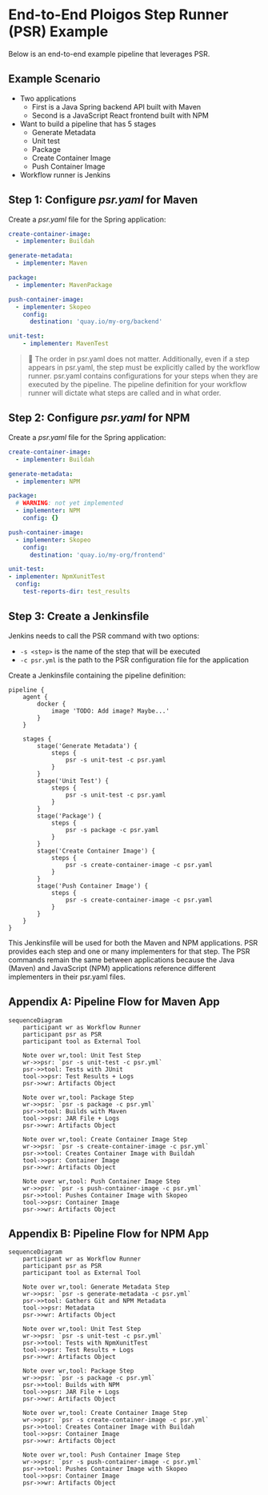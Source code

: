 # End-to-End Ploigos Step Runner (PSR) Example

Below is an end-to-end example pipeline that leverages PSR.

## Example Scenario

- Two applications
    - First is a Java Spring backend API built with Maven
    - Second is a JavaScript React frontend built with NPM
- Want to build a pipeline that has 5 stages
    - Generate Metadata
    - Unit test
    - Package
    - Create Container Image
    - Push Container Image
- Workflow runner is Jenkins

## Step 1: Configure *psr.yaml* for Maven

Create a *psr.yaml* file for the Spring application:

```yaml
create-container-image:
  - implementer: Buildah

generate-metadata:
  - implementer: Maven

package:
  - implementer: MavenPackage

push-container-image:
  - implementer: Skopeo
    config:
      destination: 'quay.io/my-org/backend'

unit-test:
    - implementer: MavenTest
```

> :notebook: The order in psr.yaml does not matter. Additionally, even if a
> step appears in psr.yaml, the step must be explicitly called by the workflow
> runner. psr.yaml contains configurations for your steps when they are
> executed by the pipeline. The pipeline definition for your workflow runner
> will dictate what steps are called and in what order.

## Step 2: Configure *psr.yaml* for NPM

Create a *psr.yaml* file for the Spring application:

```yaml
create-container-image:
  - implementer: Buildah

generate-metadata:
  - implementer: NPM

package:
  # WARNING: not yet implemented
  - implementer: NPM
    config: {}

push-container-image:
  - implementer: Skopeo
    config:
      destination: 'quay.io/my-org/frontend'

unit-test:
- implementer: NpmXunitTest
  config:
    test-reports-dir: test_results
```

## Step 3: Create a Jenkinsfile

Jenkins needs to call the PSR command with two options:

- `-s <step>` is the name of the step that will be executed
- `-c psr.yml` is the path to the PSR configuration file for the application

Create a Jenkinsfile containing the pipeline definition:

```Jenkinsfile
pipeline {
    agent {
        docker {
            image 'TODO: Add image? Maybe...'
        }
    }

    stages {
        stage('Generate Metadata') {
            steps {
                psr -s unit-test -c psr.yaml
            }
        }
        stage('Unit Test') {
            steps {
                psr -s unit-test -c psr.yaml
            }
        }
        stage('Package') {
            steps {
                psr -s package -c psr.yaml
            }
        }
        stage('Create Container Image') {
            steps {
                psr -s create-container-image -c psr.yaml
            }
        }
        stage('Push Container Image') {
            steps {
                psr -s create-container-image -c psr.yaml
            }
        }
    }
}
```

This Jenkinsfile will be used for both the Maven and NPM applications. PSR
provides each step and one or many implementers for that step. The PSR commands
remain the same between applications because the Java (Maven) and JavaScript
(NPM) applications reference different implementers in their psr.yaml files.

## Appendix A: Pipeline Flow for Maven App

```mermaid
sequenceDiagram
    participant wr as Workflow Runner
    participant psr as PSR
    participant tool as External Tool

    Note over wr,tool: Unit Test Step
    wr->>psr: `psr -s unit-test -c psr.yml`
    psr->>tool: Tests with JUnit
    tool->>psr: Test Results + Logs
    psr->>wr: Artifacts Object

    Note over wr,tool: Package Step
    wr->>psr: `psr -s package -c psr.yml`
    psr->>tool: Builds with Maven
    tool->>psr: JAR File + Logs
    psr->>wr: Artifacts Object

    Note over wr,tool: Create Container Image Step
    wr->>psr: `psr -s create-container-image -c psr.yml`
    psr->>tool: Creates Container Image with Buildah
    tool->>psr: Container Image
    psr->>wr: Artifacts Object

    Note over wr,tool: Push Container Image Step
    wr->>psr: `psr -s push-container-image -c psr.yml`
    psr->>tool: Pushes Container Image with Skopeo
    tool->>psr: Container Image
    psr->>wr: Artifacts Object
```

## Appendix B: Pipeline Flow for NPM App

```mermaid
sequenceDiagram
    participant wr as Workflow Runner
    participant psr as PSR
    participant tool as External Tool

    Note over wr,tool: Generate Metadata Step
    wr->>psr: `psr -s generate-metadata -c psr.yml`
    psr->>tool: Gathers Git and NPM Metadata
    tool->>psr: Metadata
    psr->>wr: Artifacts Object

    Note over wr,tool: Unit Test Step
    wr->>psr: `psr -s unit-test -c psr.yml`
    psr->>tool: Tests with NpmXunitTest
    tool->>psr: Test Results + Logs
    psr->>wr: Artifacts Object

    Note over wr,tool: Package Step
    wr->>psr: `psr -s package -c psr.yml`
    psr->>tool: Builds with NPM
    tool->>psr: JAR File + Logs
    psr->>wr: Artifacts Object

    Note over wr,tool: Create Container Image Step
    wr->>psr: `psr -s create-container-image -c psr.yml`
    psr->>tool: Creates Container Image with Buildah
    tool->>psr: Container Image
    psr->>wr: Artifacts Object

    Note over wr,tool: Push Container Image Step
    wr->>psr: `psr -s push-container-image -c psr.yml`
    psr->>tool: Pushes Container Image with Skopeo
    tool->>psr: Container Image
    psr->>wr: Artifacts Object
```
